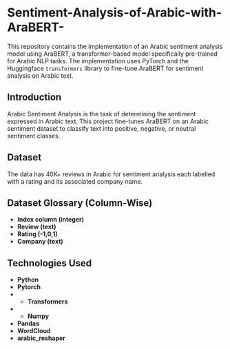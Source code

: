 # Sentiment-Analysis-of-Arabic-with-AraBERT-
This repository contains the implementation of an Arabic sentiment analysis model using AraBERT, a transformer-based model specifically pre-trained for Arabic NLP tasks. The implementation uses PyTorch and the Huggingface `transformers` library to fine-tune AraBERT for sentiment analysis on Arabic text.
## Introduction
Arabic Sentiment Analysis is the task of determining the sentiment expressed in Arabic text. This project fine-tunes AraBERT on an Arabic sentiment dataset to classify text into positive, negative, or neutral sentiment classes.


## Dataset
The data has 40K+ reviews in Arabic for sentiment analysis each labelled with a rating and its associated company name.
## Dataset Glossary (Column-Wise)
- **Index column (integer)**
- **Review (text)**
- **Rating (-1,0,1)**
- **Company (text)**

## Technologies Used

- **Python**
- **Pytorch**
- - **Transformers**
- - **Numpy**
- **Pandas**
- **WordCloud**
- **arabic_reshaper**
